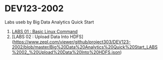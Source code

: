 # DEV123-2002

Labs useb by Big Data Analytics Quick Start
1. [LABS 01 : Basic Linux Command](https://www.zepl.com/viewer/github/project303/DEV123-2002/blob/master/Big%20Data%20Analytics%20Quick%20Start_LABS%2001_%20Basic%20Linux%20Command.json)
2. [LABS 02 : Upload Data Into HDFS] (https://www.zepl.com/viewer/github/project303/DEV123-2002/blob/master/Big%20Data%20Analytics%20Quick%20Start_LABS%2002_%20Upload%20Data%20Into%20HDFS.json)
